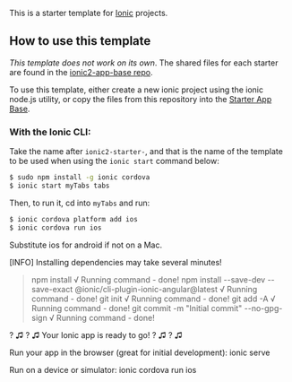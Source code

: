 This is a starter template for [Ionic](http://ionicframework.com/docs/) projects.

## How to use this template

*This template does not work on its own*. The shared files for each starter are found in the [ionic2-app-base repo](https://github.com/ionic-team/ionic2-app-base).

To use this template, either create a new ionic project using the ionic node.js utility, or copy the files from this repository into the [Starter App Base](https://github.com/ionic-team/ionic2-app-base).

### With the Ionic CLI:

Take the name after `ionic2-starter-`, and that is the name of the template to be used when using the `ionic start` command below:

```bash
$ sudo npm install -g ionic cordova
$ ionic start myTabs tabs
```

Then, to run it, cd into `myTabs` and run:

```bash
$ ionic cordova platform add ios
$ ionic cordova run ios
```

Substitute ios for android if not on a Mac.


[INFO] Installing dependencies may take several minutes!
> npm install
√ Running command - done!
> npm install --save-dev --save-exact @ionic/cli-plugin-ionic-angular@latest
√ Running command - done!
> git init
√ Running command - done!
> git add -A
√ Running command - done!
> git commit -m "Initial commit" --no-gpg-sign
√ Running command - done!

? ♫ ? ♫  Your Ionic app is ready to go! ? ♫ ? ♫

Run your app in the browser (great for initial development):
  ionic serve

Run on a device or simulator:
  ionic cordova run ios
  
  